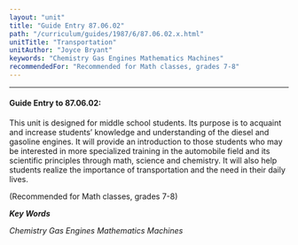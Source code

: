 ```yaml
---
layout: "unit"
title: "Guide Entry 87.06.02"
path: "/curriculum/guides/1987/6/87.06.02.x.html"
unitTitle: "Transportation"
unitAuthor: "Joyce Bryant"
keywords: "Chemistry Gas Engines Mathematics Machines"
recommendedFor: "Recommended for Math classes, grades 7-8"
---
```

<body>
<hr/>
<h4>
Guide Entry to 87.06.02:
</h4>
This unit is designed for middle school students. Its purpose is to acquaint and increase students’ knowledge and understanding of the diesel and gasoline engines. It will provide an introduction to those students who may be interested in more specialized training in the automobile field and its scientific principles through math, science and chemistry. It will also help students realize the importance of transportation and the need in their daily lives.
<p>
(Recommended for Math classes, grades 7-8)
</p>
<p>
<b>
<i>
Key Words
</i>
</b>
<br/>
</p>
<p>
<i>
Chemistry Gas Engines Mathematics Machines
</i>
</p>
</body>